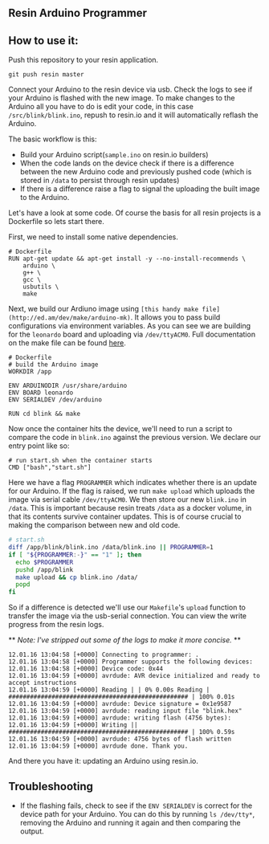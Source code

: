 ## Resin Arduino Programmer

## How to use it:

Push this repository to your resin application.
```
git push resin master
```
Connect your Arduino to the resin device via usb. Check the logs to see if your Arduino is flashed with the new image. To make changes to the Arduino all you have to do is edit your code, in this case `/src/blink/blink.ino`, repush to resin.io and it will automatically reflash the Arduino.

The basic workflow is this:
 * Build your Arduino script(`sample.ino` on resin.io builders)
 * When the code lands on the device check if there is a difference between the new Arduino code and previously pushed code (which is stored in `/data` to persist through resin updates)
 * If there is a difference raise a flag to signal the uploading the built image to the Arduino.

Let's have a look at some code. Of course the basis for all resin projects is a Dockerfile so lets start there.

First, we need to install some native dependencies.
```
# Dockerfile
RUN apt-get update && apt-get install -y --no-install-recommends \
    arduino \
    g++ \
    gcc \
    usbutils \
    make
```

Next, we build our Ardiuno image using `[this handy make file](http://ed.am/dev/make/arduino-mk)`. It allows you to pass build configurations via environment variables. As you can see we are building for the `leonardo` board and uploading via `/dev/ttyACM0`. Full documentation on the make file can be found [here](http://ed.am/dev/make/arduino-mk).

```
# Dockerfile
# build the Arduino image
WORKDIR /app

ENV ARDUINODIR /usr/share/arduino
ENV BOARD leonardo
ENV SERIALDEV /dev/arduino

RUN cd blink && make
```

Now once the container hits the device, we'll need to run a script to compare the code in `blink.ino` against the previous version. We declare our entry point like so:

```
# run start.sh when the container starts
CMD ["bash","start.sh"]
```

Here we have a flag `PROGRAMMER` which indicates whether there is an update for our Arduino. If the flag is raised, we run `make upload` which uploads the image via serial cable `/dev/ttyACM0`. We then store our new `blink.ino` in `/data`. This is important because resin treats `/data` as a docker volume, in that its contents survive container updates. This is of course crucial to making the comparison between new and old code.

```bash
# start.sh
diff /app/blink/blink.ino /data/blink.ino || PROGRAMMER=1
if [ "${PROGRAMMER:-}" == "1" ]; then
  echo $PROGRAMMER
  pushd /app/blink
  make upload && cp blink.ino /data/
  popd
fi
```

So if a difference is detected we'll use our `Makefile`'s `upload` function to transfer the image via the usb-serial connection. You can view the write progress from the resin logs.

** *Note: I've stripped out some of the logs to make it more concise.* **

```
12.01.16 13:04:58 [+0000] Connecting to programmer: .
12.01.16 13:04:58 [+0000] Programmer supports the following devices:
12.01.16 13:04:58 [+0000] Device code: 0x44
12.01.16 13:04:59 [+0000] avrdude: AVR device initialized and ready to accept instructions
12.01.16 13:04:59 [+0000] Reading | | 0% 0.00s Reading | ################################################## | 100% 0.01s
12.01.16 13:04:59 [+0000] avrdude: Device signature = 0x1e9587
12.01.16 13:04:59 [+0000] avrdude: reading input file "blink.hex"
12.01.16 13:04:59 [+0000] avrdude: writing flash (4756 bytes):
12.01.16 13:04:59 [+0000] Writing || ################################################## | 100% 0.59s
12.01.16 13:04:59 [+0000] avrdude: 4756 bytes of flash written
12.01.16 13:04:59 [+0000] avrdude done. Thank you.
```

And there you have it: updating an Arduino using resin.io.

## Troubleshooting
* If the flashing fails, check to see if the `ENV SERIALDEV` is correct for the device path for your Arduino. You can do this by running `ls /dev/tty*`, removing the Arduino and running it again and then comparing the output.
